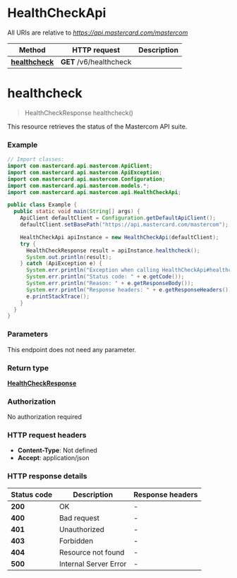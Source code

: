 # HealthCheckApi

All URIs are relative to *https://api.mastercard.com/mastercom*

Method | HTTP request | Description
------------- | ------------- | -------------
[**healthcheck**](HealthCheckApi.md#healthcheck) | **GET** /v6/healthcheck | 


<a name="healthcheck"></a>
# **healthcheck**
> HealthCheckResponse healthcheck()



This resource retrieves the status of the Mastercom API suite.

### Example
```java
// Import classes:
import com.mastercard.api.mastercom.ApiClient;
import com.mastercard.api.mastercom.ApiException;
import com.mastercard.api.mastercom.Configuration;
import com.mastercard.api.mastercom.models.*;
import com.mastercard.api.mastercom.api.HealthCheckApi;

public class Example {
  public static void main(String[] args) {
    ApiClient defaultClient = Configuration.getDefaultApiClient();
    defaultClient.setBasePath("https://api.mastercard.com/mastercom");

    HealthCheckApi apiInstance = new HealthCheckApi(defaultClient);
    try {
      HealthCheckResponse result = apiInstance.healthcheck();
      System.out.println(result);
    } catch (ApiException e) {
      System.err.println("Exception when calling HealthCheckApi#healthcheck");
      System.err.println("Status code: " + e.getCode());
      System.err.println("Reason: " + e.getResponseBody());
      System.err.println("Response headers: " + e.getResponseHeaders());
      e.printStackTrace();
    }
  }
}
```

### Parameters
This endpoint does not need any parameter.

### Return type

[**HealthCheckResponse**](HealthCheckResponse.md)

### Authorization

No authorization required

### HTTP request headers

 - **Content-Type**: Not defined
 - **Accept**: application/json

### HTTP response details
| Status code | Description | Response headers |
|-------------|-------------|------------------|
**200** | OK |  -  |
**400** | Bad request |  -  |
**401** | Unauthorized |  -  |
**403** | Forbidden |  -  |
**404** | Resource not found |  -  |
**500** | Internal Server Error |  -  |

